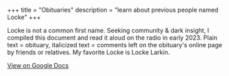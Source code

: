 +++
title = "Obituaries"
description = "learn about previous people named Locke"
+++

Locke is not a common first name. Seeking community & dark insight, I compiled this document and read it aloud on the radio in early 2023. Plain text = obituary, italicized text = comments left on the obituary's online page by friends or relatives. My favorite Locke is Locke Larkin.

[View on Google Docs](https://docs.google.com/document/d/1KCr6alud3gPgXq571Fq7uuXoOPU1gnqjEqPZzqZy_xg/edit?usp=sharing)